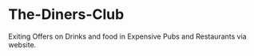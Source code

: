 # The-Diners-Club
Exiting Offers on Drinks and food in Expensive Pubs and Restaurants via website. 

